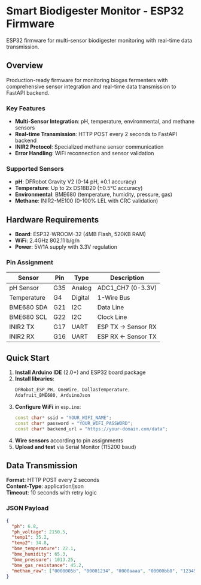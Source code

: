 # Smart Biodigester Monitor - ESP32 Firmware

ESP32 firmware for multi-sensor biodigester monitoring with real-time data transmission.

## Overview

Production-ready firmware for monitoring biogas fermenters with comprehensive sensor integration and real-time data transmission to FastAPI backend.

### Key Features

- **Multi-Sensor Integration**: pH, temperature, environmental, and methane sensors
- **Real-time Transmission**: HTTP POST every 2 seconds to FastAPI backend
- **INIR2 Protocol**: Specialized methane sensor communication
- **Error Handling**: WiFi reconnection and sensor validation

### Supported Sensors

- **pH**: DFRobot Gravity V2 (0-14 pH, ±0.1 accuracy)
- **Temperature**: Up to 2x DS18B20 (±0.5°C accuracy)
- **Environmental**: BME680 (temperature, humidity, pressure, gas)
- **Methane**: INIR2-ME100 (0-100% LEL with CRC validation)

## Hardware Requirements

- **Board**: ESP32-WROOM-32 (4MB Flash, 520KB RAM)
- **WiFi**: 2.4GHz 802.11 b/g/n
- **Power**: 5V/1A supply with 3.3V regulation

### Pin Assignment

| Sensor | Pin | Type | Description |
|--------|-----|------|-------------|
| pH Sensor | G35 | Analog | ADC1_CH7 (0-3.3V) |
| Temperature | G4 | Digital | 1-Wire Bus |
| BME680 SDA | G21 | I2C | Data Line |
| BME680 SCL | G22 | I2C | Clock Line |
| INIR2 TX | G17 | UART | ESP TX → Sensor RX |
| INIR2 RX | G16 | UART | ESP RX ← Sensor TX |

## Quick Start

1. **Install Arduino IDE** (2.0+) and ESP32 board package
2. **Install libraries**:
   ```cpp
   DFRobot_ESP_PH, OneWire, DallasTemperature, 
   Adafruit_BME680, ArduinoJson
   ```
3. **Configure WiFi** in `esp.ino`:
   ```cpp
   const char* ssid = "YOUR_WIFI_NAME";
   const char* password = "YOUR_WIFI_PASSWORD";
   const char* backend_url = "https://your-domain.com/data";
   ```
4. **Wire sensors** according to pin assignments
5. **Upload and test** via Serial Monitor (115200 baud)

## Data Transmission

**Format**: HTTP POST every 2 seconds  
**Content-Type**: application/json  
**Timeout**: 10 seconds with retry logic

### JSON Payload
```json
{
  "ph": 6.8,
  "ph_voltage": 2150.5,
  "temp1": 35.2,
  "temp2": 34.8,
  "bme_temperature": 22.1,
  "bme_humidity": 65.3,
  "bme_pressure": 1013.25,
  "bme_gas_resistance": 45.2,
  "methan_raw": ["0000005b", "00001234", "0000aaaa", "00000bb8", "12345678", "87654321", "0000005d"]
}
```


